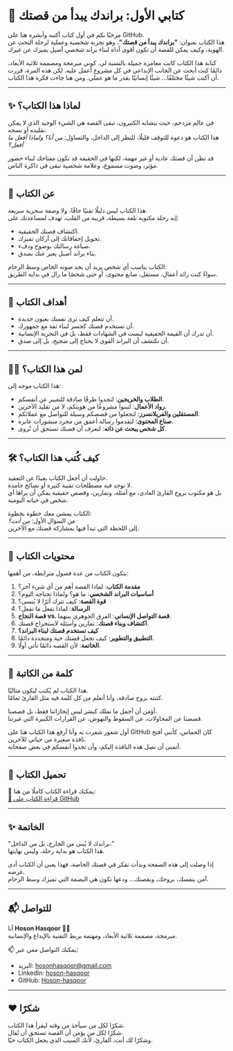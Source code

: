 # 📖 كتابي الأول: براندك يبدأ من قصتك  

مرحبًا بكم في أول كتاب أكتبه وأنشره هنا على GitHub.  
هذا الكتاب بعنوان: **"براندك يبدأ من قصتك"**، وهو تجربة شخصية وعملية لرحلة البحث عن الهوية، وكيف يمكن للقصة أن تكون أقوى أداة لبناء براند شخصي أصيل يميزك عن غيرك.  

كتابة هذا الكتاب كانت مغامرة جميلة بالنسبة لي. كوني مبرمجة ومصممة ثلاثية الأبعاد، دائمًا كنت أبحث عن الجانب الإبداعي في كل مشروع أعمل عليه. لكن هذه المرة، قررت أن أكتب شيئًا مختلفًا… شيئًا إنسانيًا بقدر ما هو عملي. ومن هنا جاءت فكرة هذا الكتاب.  

---

## ✨ لماذا هذا الكتاب؟  

في عالم مزدحم، حيث يتشابه الكثيرون، تبقى القصة هي الشيء الوحيد الذي لا يمكن تقليده أو نسخه.  
هذا الكتاب هو دعوة للتوقف قليلًا، للنظر إلى الداخل، والتساؤل: *من أنا؟ ولماذا أفعل ما أفعل؟*  

قد تظن أن قصتك عادية أو غير مهمة، لكنها في الحقيقة قد تكون مفتاحك لبناء حضور مؤثر، وصوت مسموع، وعلامة شخصية تبقى في ذاكرة الناس.  

---

## 📖 عن الكتاب  

هذا الكتاب ليس دليلًا تقنيًا جافًا، ولا وصفة سحرية سريعة.  
إنه رحلة مكتوبة بلغة بسيطة، قريبة من القلب، تهدف لمساعدتك على:  

- اكتشاف قصتك الحقيقية.  
- تحويل إخفاقاتك إلى أركان تميزك.  
- صياغة رسالتك بوضوح ودفء.  
- بناء براند أصيل يعبر عنك بصدق.  

الكتاب يناسب أي شخص يريد أن يجد صوته الخاص وسط الزحام:  
سواءً كنت رائد أعمال، مستقل، صانع محتوى، أو حتى شخصًا ما زال في بداية الطريق.  

---

## 🎯 أهداف الكتاب  

- أن تتعلم كيف ترى نفسك بعيون جديدة.  
- أن تستخدم قصتك كجسر لبناء ثقة مع جمهورك.  
- أن تدرك أن القيمة الحقيقية ليست في الشهادات فقط، بل في التجربة الإنسانية.  
- أن تكتشف أن البراند القوي لا يحتاج إلى ضجيج، بل إلى صدق.  

---

## 👩‍💻 لمن هذا الكتاب؟  

هذا الكتاب موجه إلى:  

- **الطلاب والخريجين**: لتجدوا طرقًا صادقة للتعبير عن أنفسكم.  
- **رواد الأعمال**: لتبنوا مشروعًا من هويتكم، لا من تقليد الآخرين.  
- **المستقلين والفريلانسرز**: لتجعلوا من قصصكم وسيلة للتواصل مع عملائكم.  
- **صناع المحتوى**: لتقدموا رسالة أعمق من مجرد منشورات عابرة.  
- **كل شخص يبحث عن ذاته**: لتعرف أن قصتك تستحق أن تُروى.  

---

## 🛠️ كيف كُتب هذا الكتاب؟  

حاولت أن أجعل الكتاب بعيدًا عن التعقيد.  
لا توجد فيه مصطلحات تقنية كثيرة أو نصائح جامدة.  
بل هو مكتوب بروح القارئ العادي، مع أمثلة، وتمارين، وقصص حقيقية يمكن أن يراها أي شخص في حياته اليومية.  

الكتاب يمشي معك خطوة بخطوة:  
من السؤال الأول: *من أنت؟*  
إلى اللحظة التي تبدأ فيها بمشاركة قصتك مع الآخرين.  

---

## 📂 محتويات الكتاب  

يتكون الكتاب من عدة فصول مترابطة، من أهمها:  

1. **مقدمة الكتاب**: لماذا القصة أهم من أي شيء آخر؟  
2. **أساسيات البراند الشخصي**: ما هو؟ ولماذا تحتاجه اليوم؟  
3. **قوة القصة**: كيف تترك أثرًا لا يُنسى؟  
4. **الرسالة**: لماذا تفعل ما تفعل؟  
5. **قصة النجاح vs. قصة التواصل الإنساني**: الفرق الجوهري بينهما.  
6. **اكتشاف وبناء قصتك**: تمارين وأسئلة لاستخراج قصتك.  
7. **كيف تستخدم قصتك لبناء البراند؟**  
8. **التطبيق والتطوير**: كيف تجعل قصتك حية ومتجددة دائمًا.  
9. **الخاتمة**: لأن القصة دائمًا تأتي أولًا.  

---

## 💬 كلمة من الكاتبة  

هذا الكتاب لم يُكتب ليكون مثاليًا.  
كتبته بروح صادقة، وأنا أتعلم من كل كلمة فيه مثل القارئ تمامًا.  

أؤمن أن أجمل ما نملك كبشر ليس إنجازاتنا فقط، بل قصصنا.  
قصصنا عن المحاولات، عن السقوط والنهوض، عن القرارات الكبيرة التي غيرتنا.  

أول شعور شعرت به وأنا أرفع هذا الكتاب هنا على GitHub كان الحماس، كأنني أفتح نافذة صغيرة من حياتي للآخرين.  
أتمنى أن تصل هذه النافذة إليكم، وأن تجدوا أنفسكم في بعض صفحاته.  

---

## 🔗 تحميل الكتاب  

📂 يمكنك قراءة الكتاب كاملًا من هنا:  
[📖 قراءة الكتاب على GitHub](https://github.com/hoson-hasqoor/my-first-book/blob/main/Beige%20Neutral%20Brand%20Style%20Course%20Workbook%20Booklet.pdf)

---

## ✨ الخاتمة  

"براندك لا يُبنى من الخارج، بل من الداخل."  
هذا الكتاب هو بداية رحلة، وليس نهايتها.  

إذا وصلت إلى هذه الصفحة وبدأت تفكر في قصتك الخاصة، فهذا يعني أن الكتاب أدى غرضه.  
آمن بنفسك، بروحك، وبقصتك… ودعها تكون هي البصمة التي تميزك وسط الزحام.  

---

## 📬 للتواصل  

أنا **Hoson Hasqoor** 👩‍💻  
مبرمجة، مصممة ثلاثية الأبعاد، ومهتمة بربط التقنية بالإبداع والإنسانية.  

📫 يمكنك التواصل معي عبر:  
- البريد: hosonhasqoor@gmail.com  
- LinkedIn: [hoson-hasqoor](https://www.linkedin.com/in/hoson-hasqoor)  
- GitHub: [Hoson-hasqoor](https://github.com/Hoson-hasqoor)  

---

## ❤️ شكرًا  

شكرًا لكل من سيأخذ من وقته ليقرأ هذا الكتاب.  
شكرًا لكل من يؤمن أن القصة تستحق أن تُقال.  
وشكرًا لك أنت، القارئ، لأنك السبب الذي يجعل الكتاب حيًا.  
